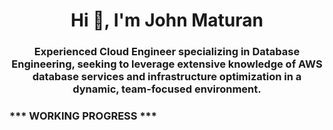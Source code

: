 <h1 align="center">Hi 👋, I'm John Maturan</h1>
<h3 align="center">Experienced Cloud Engineer specializing in Database Engineering, seeking to leverage extensive knowledge of AWS database services and infrastructure optimization in a dynamic, team-focused environment.</h3>

<h3 align="left">*** WORKING PROGRESS ***</h3>
